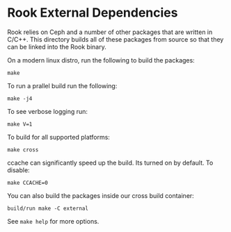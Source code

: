 # Rook External Dependencies

Rook relies on Ceph and a number of other packages that are written in C/C++.
This directory builds all of these packages from source so that they can be
linked into the Rook binary.

On a modern linux distro, run the following to build the packages:

```
make
```

To run a prallel build run the following:

```
make -j4
```

To see verbose logging run:

```
make V=1
```

To build for all supported platforms:

```
make cross
```

ccache can significantly speed up the build. Its turned on by default. To disable:

```
make CCACHE=0
```

You can also build the packages inside our cross build container:

```
build/run make -C external
```

See `make help` for more options.